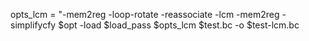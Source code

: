 opts_lcm = "-mem2reg -loop-rotate   -reassociate -lcm  -mem2reg -simplifycfy
$opt -load $load_pass  $opts_lcm   $test.bc -o  $test-lcm.bc
